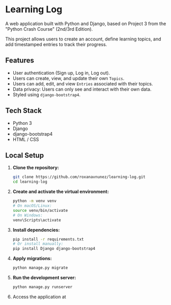 # Learning Log

A web application built with Python and Django, based on Project 3 from the "Python Crash Course" (2nd/3rd Edition).

This project allows users to create an account, define learning topics, and add timestamped entries to track their progress.

## Features

* User authentication (Sign up, Log in, Log out).
* Users can create, view, and update their own `Topics`.
* Users can add, edit, and view `Entries` associated with their topics.
* Data privacy: Users can only see and interact with their own data.
* Styled using `django-bootstrap4`.

## Tech Stack

* Python 3
* Django
* django-bootstrap4
* HTML / CSS

## Local Setup

1.  **Clone the repository:**
    ```bash
    git clone https://github.com/roxanavnunez/learning-log.git
    cd learning-log
    ```

2.  **Create and activate the virtual environment:**
    ```bash
    python -m venv venv
    # On macOS/Linux:
    source venv/bin/activate
    # On Windows:
    venv\Scripts\activate
    ```

3.  **Install dependencies:**
    ```bash
    pip install -r requirements.txt
    # Or install manually:
    pip install Django django-bootstrap4
    ```

4.  **Apply migrations:**
    ```bash
    python manage.py migrate
    ```

5.  **Run the development server:**
    ```bash
    python manage.py runserver
    ```

6.  Access the application at 